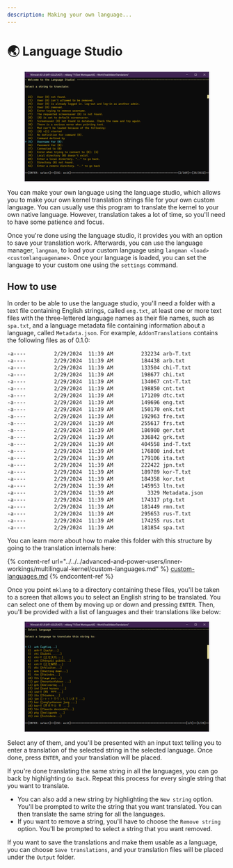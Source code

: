 ```yaml
---
description: Making your own language...
---
```


# 🌏 Language Studio

<figure><img src="../../../.gitbook/assets/043-langstudio.png" alt=""><figcaption></figcaption></figure>

You can make your own language using the language studio, which allows you to make your own kernel translation strings file for your own custom language. You can usually use this program to translate the kernel to your own native language. However, translation takes a lot of time, so you'll need to have some patience and focus.

Once you're done using the language studio, it provides you with an option to save your translation work. Afterwards, you can use the language manager, `langman`, to load your custom language using `langman <load> <customlanguagename>`. Once your language is loaded, you can set the language to your custom one using the `settings` command.

## How to use

In order to be able to use the language studio, you'll need a folder with a text file containing English strings, called `eng.txt`, at least one or more text files with the three-lettered language names as their file names, such as `spa.txt`, and a language metadata file containing information about a language, called `Metadata.json`. For example, `AddonTranslations` contains the following files as of 0.1.0:

```
-a----         2/29/2024  11:39 AM         232234 arb-T.txt
-a----         2/29/2024  11:39 AM         184438 arb.txt
-a----         2/29/2024  11:39 AM         133504 chi-T.txt
-a----         2/29/2024  11:39 AM         198677 chi.txt
-a----         2/29/2024  11:39 AM         134067 cnt-T.txt
-a----         2/29/2024  11:39 AM         198850 cnt.txt
-a----         2/29/2024  11:39 AM         171209 dtc.txt
-a----         2/29/2024  11:39 AM         149696 eng.txt
-a----         2/29/2024  11:39 AM         150170 enk.txt
-a----         2/29/2024  11:39 AM         192963 fre.txt
-a----         2/29/2024  11:39 AM         255617 frs.txt
-a----         2/29/2024  11:39 AM         186980 ger.txt
-a----         2/29/2024  11:39 AM         336842 grk.txt
-a----         2/29/2024  11:39 AM         404558 ind-T.txt
-a----         2/29/2024  11:39 AM         176800 ind.txt
-a----         2/29/2024  11:39 AM         179106 ita.txt
-a----         2/29/2024  11:39 AM         222422 jpn.txt
-a----         2/29/2024  11:39 AM         189789 kor-T.txt
-a----         2/29/2024  11:39 AM         184358 kor.txt
-a----         2/29/2024  11:39 AM         145953 ltn.txt
-a----         2/29/2024  11:39 AM           3329 Metadata.json
-a----         2/29/2024  11:39 AM         174317 ptg.txt
-a----         2/29/2024  11:39 AM         181449 rmn.txt
-a----         2/29/2024  11:39 AM         295653 rus-T.txt
-a----         2/29/2024  11:39 AM         174255 rus.txt
-a----         2/29/2024  11:39 AM         181854 spa.txt
```

You can learn more about how to make this folder with this structure by going to the translation internals here:

{% content-ref url="../../../advanced-and-power-users/inner-workings/multilingual-kernel/custom-languages.md" %}
[custom-languages.md](../../../advanced-and-power-users/inner-workings/multilingual-kernel/custom-languages.md)
{% endcontent-ref %}

Once you point `mklang` to a directory containing these files, you'll be taken to a screen that allows you to select an English string to be translated. You can select one of them by moving up or down and pressing `ENTER`. Then, you'll be provided with a list of languages and their translations like below:

<figure><img src="../../../.gitbook/assets/164-langstudio.png" alt=""><figcaption></figcaption></figure>

Select any of them, and you'll be presented with an input text telling you to enter a translation of the selected string in the selected language. Once done, press `ENTER`, and your translation will be placed.

If you're done translating the same string in all the languages, you can go back by highlighting `Go Back`. Repeat this process for every single string that you want to translate.

* You can also add a new string by highlighting the `New string` option. You'll be prompted to write the string that you want translated. You can then translate the same string for all the languages.
* If you want to remove a string, you'll have to choose the `Remove string` option. You'll be prompted to select a string that you want removed.

If you want to save the translations and make them usable as a language, you can choose `Save translations`, and your translation files will be placed under the `Output` folder.
